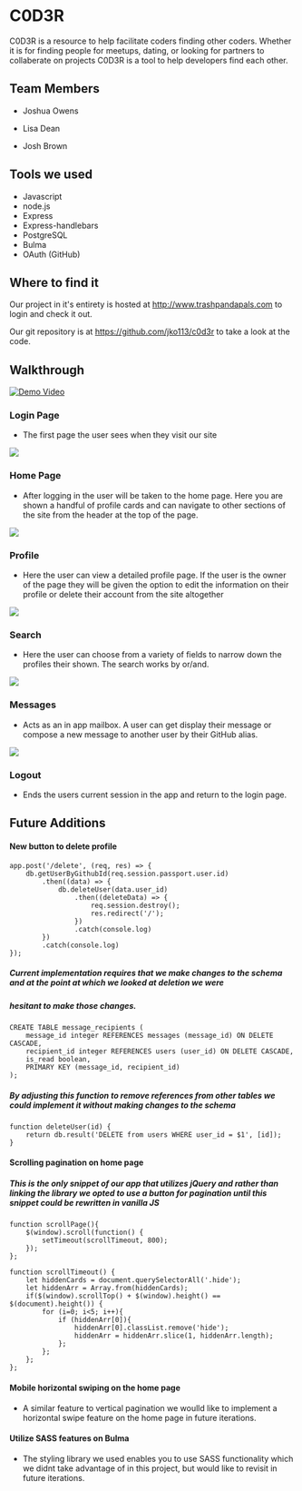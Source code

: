 # C0D3R 

C0D3R is a resource to help facilitate coders finding other coders. Whether it is for finding people for meetups, dating, or looking for partners to collaberate on projects C0D3R is a tool to help developers find each other.

## Team Members

* Joshua Owens

* Lisa Dean

* Josh Brown

## Tools we used

* Javascript
* node.js
* Express
* Express-handlebars
* PostgreSQL
* Bulma
* OAuth (GitHub)

## Where to find it

Our project in it's entirety is hosted at http://www.trashpandapals.com to login and check it out.

Our git repository is at https://github.com/jko113/c0d3r to take a look at the code. 


## Walkthrough

[![Demo Video](readmeimg/youtubeimg.png)](http://www.youtube.com/watch?v=xxSGhGFpLyM "C0D3R ")

### Login Page

* The first page the user sees when they visit our site

<img src="readmeimg/loginpage.png">


### Home Page

* After logging in the user will be taken to the home page. Here you are shown a handful of profile cards and
can navigate to other sections of the site from the header at the top of the page.

<img src="readmeimg/homepage.png">

### Profile

* Here the user can view a detailed profile page. If the user is the owner of the page they will be given the option to 
edit the information on their profile or delete their account from the site altogether

<img src="readmeimg/profilepage.png">


### Search

* Here the user can choose from a variety of fields to narrow down the profiles their shown. The search works by or/and.  

<img src="readmeimg/searchpage.png">

### Messages

* Acts as an in app mailbox. A user can get display their message or compose a new message to another user by their GitHub alias.

<img src="readmeimg/messagespage.png">

### Logout

* Ends the users current session in the app and return to the login page.


## Future Additions

#### New button to delete profile
~~~
app.post('/delete', (req, res) => {
    db.getUserByGithubId(req.session.passport.user.id)
        .then((data) => {
            db.deleteUser(data.user_id)
                .then((deleteData) => {
                    req.session.destroy();
                    res.redirect('/');
                })
                .catch(console.log)
        })
        .catch(console.log)
});
~~~
##### Current implementation requires that we make changes to the schema and at the point at which we looked at deletion we were 
##### hesitant to make those changes.

~~~
CREATE TABLE message_recipients (
    message_id integer REFERENCES messages (message_id) ON DELETE CASCADE,
    recipient_id integer REFERENCES users (user_id) ON DELETE CASCADE,
    is_read boolean,
    PRIMARY KEY (message_id, recipient_id)
);
~~~

##### By adjusting this function to remove references from other tables we could implement it without making changes to the schema

~~~
function deleteUser(id) {
    return db.result('DELETE from users WHERE user_id = $1', [id]);
}
~~~


#### Scrolling pagination on home page

##### This is the only snippet of our app that utilizes jQuery and rather than linking the library we opted to use a button for pagination until this snippet could be rewritten in vanilla JS
~~~
function scrollPage(){
    $(window).scroll(function() {
        setTimeout(scrollTimeout, 800);
    });
};

function scrollTimeout() {
    let hiddenCards = document.querySelectorAll('.hide');
    let hiddenArr = Array.from(hiddenCards);
    if($(window).scrollTop() + $(window).height() == $(document).height()) {
        for (i=0; i<5; i++){
            if (hiddenArr[0]){
                hiddenArr[0].classList.remove('hide');
                hiddenArr = hiddenArr.slice(1, hiddenArr.length);
            };
        };
    };
};
~~~

#### Mobile horizontal swiping on the home page

* A similar feature to vertical pagination we woulld like to implement a horizontal swipe feature on the home page in future iterations.

#### Utilize SASS features on Bulma

* The styling library we used enables you to use SASS functionality which we didnt take advantage of in this project, but would like to revisit in future iterations.
